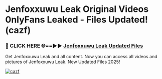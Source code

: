 # Jenfoxxuwu Leak Original Videos 0nlyFans Leaked - Files Updated! (cazf)

<h3>🔴 CLICK HERE 🌐==►► <a href="https://tinyurl.com/2jnfzry5" rel="nofollow">Jenfoxxuwu Leak Updated Files</a></h3>

Get Jenfoxxuwu Leak and all content. Now you can access all videos and pictures of Jenfoxxuwu Leak. New Updated Files 2025!

[![cazf](https://i.imgur.com/GyGTBgg.gif)](https://tinyurl.com/2jnfzry5)
